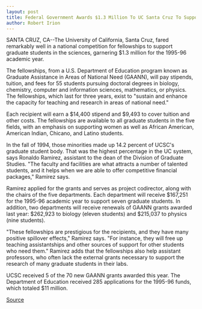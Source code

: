 ```yaml
---
layout: post
title: Federal Government Awards $1.3 Million To UC Santa Cruz To Support Graduate Science Students
author: Robert Irion
---
```


SANTA CRUZ, CA--The University of California, Santa Cruz, fared  remarkably well in a national competition for fellowships to support  graduate students in the sciences, garnering $1.3 million for the  1995-96 academic year.

The fellowships, from a U.S. Department of Education program  known as Graduate Assistance in Areas of National Need (GAANN),  will pay stipends, tuition, and fees for 55 students pursuing  doctoral degrees in biology, chemistry, computer and information  sciences, mathematics, or physics. The fellowships, which last for  three years, exist to "sustain and enhance the capacity for teaching  and research in areas of national need."

Each recipient will earn a $14,400 stipend and $9,493 to cover  tuition and other costs. The fellowships are available to all graduate  students in the five fields, with an emphasis on supporting women  as well as African American, American Indian, Chicano, and Latino  students.

In the fall of 1994, those minorities made up 14.2 percent of  UCSC's graduate student body. That was the highest percentage in  the UC system, says Ronaldo Ramirez, assistant to the dean of the  Division of Graduate Studies. "The faculty and facilities are what  attracts a number of talented students, and it helps when we are  able to offer competitive financial packages," Ramirez says.

Ramirez applied for the grants and serves as project  codirector, along with the chairs of the five departments. Each  department will receive $167,251 for the 1995-96 academic year to  support seven graduate students. In addition, two departments will  receive renewals of GAANN grants awarded last year: $262,923 to  biology (eleven students) and $215,037 to physics (nine students).

"These fellowships are prestigious for the recipients, and they  have many positive spillover effects," Ramirez says. "For instance,  they will free up teaching assistantships and other sources of  support for other students who need them." Ramirez adds that the  fellowships also help assistant professors, who often lack the  external grants necessary to support the research of many graduate  students in their labs.

UCSC received 5 of the 70 new GAANN grants awarded this  year. The Department of Education received 285 applications for the  1995-96 funds, which totaled $11 million.

[Source](http://www1.ucsc.edu/news_events/press_releases/archive/95-96/07-95/072695-Graduate_students_r.html "Permalink to 072695-Graduate_students_r")
